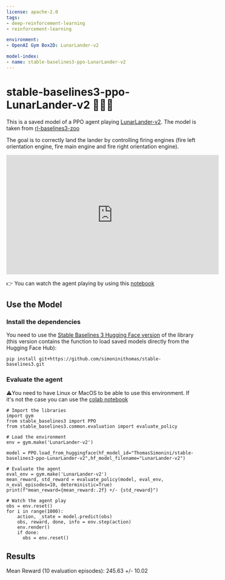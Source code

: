 ```yaml
---
license: apache-2.0
tags:
- deep-reinforcement-learning
- reinforcement-learning

environment:
- OpenAI Gym Box2D: LunarLander-v2

model-index:
- name: stable-baselines3-ppo-LunarLander-v2
---
```

# stable-baselines3-ppo-LunarLander-v2 🚀👩‍🚀
This is a saved model of a PPO agent playing [LunarLander-v2](https://gym.openai.com/envs/LunarLander-v2/). The model is taken from [rl-baselines3-zoo](https://github.com/DLR-RM/rl-trained-agents)

The goal is to correctly land the lander by controlling firing engines (fire left orientation engine, fire main engine and fire right orientation engine).

<iframe width="560" height="315" src="https://www.youtube.com/embed/kE-Fvht81I0" title="YouTube video player" frameborder="0" allow="accelerometer; autoplay; clipboard-write; encrypted-media; gyroscope; picture-in-picture" allowfullscreen></iframe>

👉 You can watch the agent playing by using this [notebook](https://colab.research.google.com/drive/19OonMRkMyCH6Dg0ECFQi7evxMRqkW3U0?usp=sharing)

## Use the Model
### Install the dependencies
You need to use the [Stable Baselines 3 Hugging Face version](https://github.com/simoninithomas/stable-baselines3) of the library (this version contains the function to load saved models directly from the Hugging Face Hub):

```
pip install git+https://github.com/simoninithomas/stable-baselines3.git
```
### Evaluate the agent
⚠️You need to have Linux or MacOS to be able to use this environment. If it's not the case you can use the [colab notebook](https://colab.research.google.com/drive/19OonMRkMyCH6Dg0ECFQi7evxMRqkW3U0#scrollTo=Qbzj9quh0FsP)


```
# Import the libraries
import gym
from stable_baselines3 import PPO
from stable_baselines3.common.evaluation import evaluate_policy

# Load the environment
env = gym.make('LunarLander-v2')

model = PPO.load_from_huggingface(hf_model_id="ThomasSimonini/stable-baselines3-ppo-LunarLander-v2",hf_model_filename="LunarLander-v2")
 
# Evaluate the agent
eval_env = gym.make('LunarLander-v2')
mean_reward, std_reward = evaluate_policy(model, eval_env, n_eval_episodes=10, deterministic=True)
print(f"mean_reward={mean_reward:.2f} +/- {std_reward}")
 
# Watch the agent play
obs = env.reset()
for i in range(1000):
    action, _state = model.predict(obs)
    obs, reward, done, info = env.step(action)
    env.render()
    if done:
      obs = env.reset()
```
## Results
Mean Reward (10 evaluation episodes): 245.63 +/- 10.02